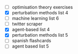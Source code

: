 - [ ] optimisation theory exercises
- [x] perturbation methods list 4
- [ ] machine learning list 6
- [ ] twitter scraper 
- [x] agent-based list 4
- [x] perturbation methods list 5
- [ ] spanish flashcards
- [ ] agent based list 5

